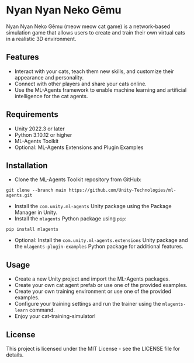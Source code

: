 # Nyan Nyan Neko Gēmu

Nyan Nyan Neko Gēmu  (meow meow cat game) is a network-based simulation game that allows users to create and train their own virtual cats in a realistic 3D environment.

## Features

- Interact with your cats, teach them new skills, and customize their appearance and personality.
- Connect with other players and share your cats online.
- Use the ML-Agents framework to enable machine learning and artificial intelligence for the cat agents.

## Requirements

- Unity 2022.3 or later
- Python 3.10.12 or higher
- ML-Agents Toolkit
- Optional: ML-Agents Extensions and Plugin Examples

## Installation

- Clone the ML-Agents Toolkit repository from GitHub:

```
git clone --branch main https://github.com/Unity-Technologies/ml-agents.git
```

- Install the `com.unity.ml-agents` Unity package using the Package Manager in Unity.
- Install the `mlagents` Python package using `pip`:

```
pip install mlagents
```

- Optional: Install the `com.unity.ml-agents.extensions` Unity package and the `mlagents-plugin-examples` Python package for additional features.

## Usage

- Create a new Unity project and import the ML-Agents packages.
- Create your own cat agent prefab or use one of the provided examples.
- Create your own training environment or use one of the provided examples.
- Configure your training settings and run the trainer using the `mlagents-learn` command.
- Enjoy your cat-training-simulator!

## License

This project is licensed under the MIT License - see the LICENSE file for details.
